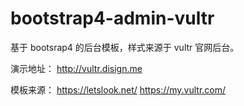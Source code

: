 # bootstrap4-admin-vultr

基于 bootsrap4 的后台模板，样式来源于 vultr 官网后台。

演示地址： <http://vultr.disign.me>

模板来源： <https://letslook.net/> <https://my.vultr.com/>